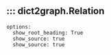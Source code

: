 
## ::: dict2graph.Relation
    options:
      show_root_heading: True
      show_source: true
      show_source: true
